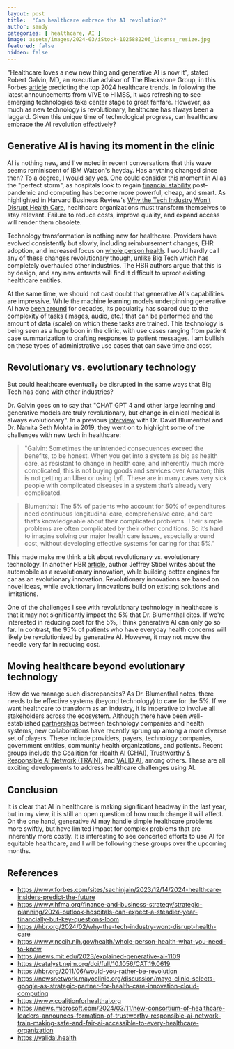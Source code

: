 ```yaml
---
layout: post
title:  "Can healthcare embrace the AI revolution?"
author: sandy
categories: [ healthcare, AI ]
image: assets/images/2024-03/iStock-1025882206_license_resize.jpg
featured: false
hidden: false
---
```


"Healthcare loves a new new thing and generative AI is now it", stated Robert Galvin, MD, an executive advisor of The Blackstone Group, in this Forbes [article](https://www.forbes.com/sites/sachinjain/2023/12/14/2024-healthcare-insiders-predict-the-future) predicting the top 2024 healthcare trends.  In following the latest announcements from VIVE to HIMSS, it was refreshing to see emerging technologies take center stage to great fanfare.  However, as much as new technology is revolutionary, healthcare has always been a laggard.  Given this unique time of technological progress, can healthcare embrace the AI revolution effectively?

## Generative AI is having its moment in the clinic
AI is nothing new, and I've noted in recent conversations that this wave seems reminiscent of IBM Watson's heyday.  Has anything changed since then?  To a degree, I would say yes.  One could consider this moment in AI as the "perfect storm", as hospitals look to regain [financial stability](https://www.hfma.org/finance-and-business-strategy/strategic-planning/2024-outlook-hospitals-can-expect-a-steadier-year-financially-but-key-questions-loom) post-pandemic and computing has become more powerful, cheap, and smart.  As highlighted in Harvard Business Review's [Why the Tech Industry Won’t Disrupt Health Care](https://hbr.org/2024/02/why-the-tech-industry-wont-disrupt-health-care), healthcare organizations must transform themselves to stay relevant.  Failure to reduce costs, improve quality, and expand access will render them obsolete.

Technology transformation is nothing new for healthcare.  Providers have evolved consistently but slowly, including reimbursement changes, EHR adoption, and increased focus on [whole person health](https://www.nccih.nih.gov/health/whole-person-health-what-you-need-to-know).  I would hardly call any of these changes revolutionary though, unlike Big Tech which has completely overhauled other industries.  The HBR authors argue that this is by design, and any new entrants will find it difficult to uproot existing healthcare entities.

At the same time, we should not cast doubt that generative AI's capabilities are impressive.  While the machine learning models underpinning generative AI have [been around](https://news.mit.edu/2023/explained-generative-ai-1109) for decades, its popularity has soared due to the complexity of tasks (images, audio, etc.) that can be performed and the amount of data (scale) on which these tasks are trained.  This technology is being seen as a huge boon in the clinic, with use cases ranging from patient case summarization to drafting responses to patient messages.  I am bullish on these types of administrative use cases that can save time and cost.

## Revolutionary vs. evolutionary technology
But could healthcare eventually be disrupted in the same ways that Big Tech has done with other industries?

Dr. Galvin goes on to say that "CHAT GPT 4 and other large learning and generative models are truly revolutionary, but change in clinical medical is always evolutionary".  In a previous [interview](https://catalyst.nejm.org/doi/full/10.1056/CAT.19.0619) with Dr. David Blumenthal and Dr. Namita Seth Mohta in 2019, they went on to highlight some of the challenges with new tech in healthcare:

> "Galvin:  Sometimes the unintended consequences exceed the benefits, to be honest. When you get into a system as big as health care, as resistant to change in health care, and inherently much more complicated, this is not buying goods and services over Amazon; this is not getting an Uber or using Lyft. These are in many cases very sick people with complicated diseases in a system that’s already very complicated.

> Blumenthal:  The 5% of patients who account for 50% of expenditures need continuous longitudinal care, comprehensive care, and care that’s knowledgeable about their complicated problems. Their simple problems are often complicated by their other conditions. So it’s hard to imagine solving our major health care issues, especially around cost, without developing effective systems for caring for that 5%."

This made make me think a bit about revolutionary vs. evolutionary technology.  In another HBR [article](https://hbr.org/2011/06/would-you-rather-be-revolution), author Jeffrey Stibel writes about the automobile as a revolutionary innovation, while building better engines for car as an evolutionary innovation.  Revolutionary innovations are based on novel ideas, while evolutionary innovations build on existing solutions and limitations.

One of the challenges I see with revolutionary technology in healthcare is that it may not significantly impact the 5% that Dr. Blumenthal cites.  If we're interested in reducing cost for the 5%, I think generative AI can only go so far.  In contrast, the 95% of patients who have everyday health concerns will likely be revolutionized by generative AI.  However, it may not move the needle very far in reducing cost.    

## Moving healthcare beyond evolutionary technology
How do we manage such discrepancies?  As Dr. Blumenthal notes, there needs to be effective systems (beyond technology) to care for the 5%.  If we want healthcare to transform as an industry, it is imperative to involve all stakeholders across the ecosystem.  Although there have been well-established [partnerships](https://newsnetwork.mayoclinic.org/discussion/mayo-clinic-selects-google-as-strategic-partner-for-health-care-innovation-cloud-computing) between technology companies and health systems, new collaborations have recently sprung up among a more diverse set of players.  These include providers, payers, technology companies, government entities, community health organizations, and patients.  Recent groups include the [Coalition for Health AI (CHAI)](https://www.coalitionforhealthai.org), [Trustworthy & Responsible AI Network (TRAIN)](https://news.microsoft.com/2024/03/11/new-consortium-of-healthcare-leaders-announces-formation-of-trustworthy-responsible-ai-network-train-making-safe-and-fair-ai-accessible-to-every-healthcare-organization), and [VALID AI](https://validai.health), among others.  These are all exciting developments to address healthcare challenges using AI.

## Conclusion
It is clear that AI in healthcare is making significant headway in the last year, but in my view, it is still an open question of how much change it will affect.  On the one hand, generative AI may handle simple healthcare problems more swiftly, but have limited impact for complex problems that are inherently more costly.  It is interesting to see concerted efforts to use AI for equitable healthcare, and I will be following these groups over the upcoming months.

## References
+ <https://www.forbes.com/sites/sachinjain/2023/12/14/2024-healthcare-insiders-predict-the-future>
+ <https://www.hfma.org/finance-and-business-strategy/strategic-planning/2024-outlook-hospitals-can-expect-a-steadier-year-financially-but-key-questions-loom>
+ <https://hbr.org/2024/02/why-the-tech-industry-wont-disrupt-health-care>
+ <https://www.nccih.nih.gov/health/whole-person-health-what-you-need-to-know>
+ <https://news.mit.edu/2023/explained-generative-ai-1109>
+ <https://catalyst.nejm.org/doi/full/10.1056/CAT.19.0619>
+ <https://hbr.org/2011/06/would-you-rather-be-revolution>
+ <https://newsnetwork.mayoclinic.org/discussion/mayo-clinic-selects-google-as-strategic-partner-for-health-care-innovation-cloud-computing>
+ <https://www.coalitionforhealthai.org>
+ <https://news.microsoft.com/2024/03/11/new-consortium-of-healthcare-leaders-announces-formation-of-trustworthy-responsible-ai-network-train-making-safe-and-fair-ai-accessible-to-every-healthcare-organization>
+ <https://validai.health>